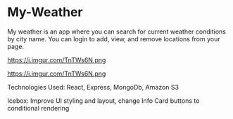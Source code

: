 # My-Weather 

My weather is an app where you can search for current weather conditions by city name. You can login to add, view, and remove locations from your page.

https://i.imgur.com/TnTWs6N.png

https://i.imgur.com/TnTWs6N.png



Technologies Used: React, Express, MongoDb, Amazon S3

Icebox: Improve UI styling and layout, change Info Card buttons to conditional rendering 